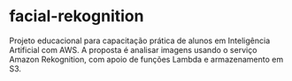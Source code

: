 # facial-rekognition
Projeto educacional para capacitação prática de alunos em Inteligência Artificial com AWS. A proposta é analisar imagens usando o serviço Amazon Rekognition, com apoio de funções Lambda e armazenamento em S3.
